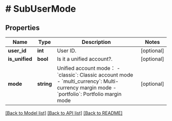 # # SubUserMode

## Properties

Name | Type | Description | Notes
------------ | ------------- | ------------- | -------------
**user_id** | **int** | User ID. | [optional] 
**is_unified** | **bool** | Is it a unified account?. | [optional] 
**mode** | **string** | Unified account mode： - &#x60;classic&#x60;: Classic account mode - &#x60;multi_currency&#x60;: Multi-currency margin mode - &#x60;portfolio&#x60;: Portfolio margin mode | [optional] 

[[Back to Model list]](../../README.md#documentation-for-models) [[Back to API list]](../../README.md#documentation-for-api-endpoints) [[Back to README]](../../README.md)
